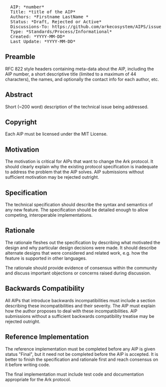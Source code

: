 <pre>
  AIP: *number*
  Title: *title of the AIP*
  Authors: *Firstname LastName <email@domain.com>*
  Status: *Draft, Rejected or Active*
  Discussions-To: https://github.com/arkecosystem/AIPS/issues
  Type: *Standards/Process/Informational*
  Created: *YYYY-MM-DD*
  Last Update: *YYYY-MM-DD*
</pre>

## Preamble
RFC 822 style headers containing meta-data about the AIP, including the AIP number, a short descriptive title (limited to a maximum of 44 characters), the names, and optionally the contact info for each author, etc.

## Abstract
Short (~200 word) description of the technical issue being addressed.

## Copyright
Each AIP must be licensed under the MIT License.

## Motivation
The motivation is critical for AIPs that want to change the Ark protocol. It should clearly explain why the existing protocol specification is inadequate to address the problem that the AIP solves. AIP submissions without sufficient motivation may be rejected outright.

## Specification
The technical specification should describe the syntax and semantics of any new feature. The specification should be detailed enough to allow competing, interoperable implementations.

## Rationale
The rationale fleshes out the specification by describing what motivated the design and why particular design decisions were made. It should describe alternate designs that were considered and related work, e.g. how the feature is supported in other languages.

The rationale should provide evidence of consensus within the community and discuss important objections or concerns raised during discussion.

## Backwards Compatibility
All AIPs that introduce backwards incompatibilities must include a section describing these incompatibilities and their severity. The AIP must explain how the author proposes to deal with these incompatibilities. AIP submissions without a sufficient backwards compatibility treatise may be rejected outright.

## Reference Implementation
The reference implementation must be completed before any AIP is given status "Final", but it need not be completed before the AIP is accepted. It is better to finish the specification and rationale first and reach consensus on it before writing code.

The final implementation must include test code and documentation appropriate for the Ark protocol.